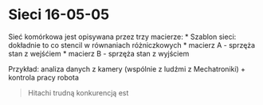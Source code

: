 # Sieci 16-05-05

Sieć komórkowa jest opisywana przez trzy macierze:
    * Szablon sieci: dokładnie to co stencil w równaniach różniczkowych
    * macierz A - sprzęża stan z wejśćiem
    * macierz B - sprzęża stan z wyjściem

Przykład: analiza danych z kamery (wspólnie z ludźmi z Mechatroniki) + kontrola pracy robota

> Hitachi trudną konkurencją est
